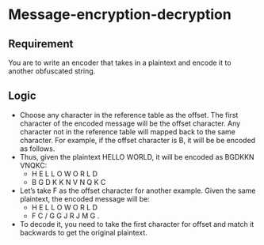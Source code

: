 # Message-encryption-decryption

## Requirement ##
You are to write an encoder that takes in a plaintext and encode it to another obfuscated string.

## Logic ##
* Choose any character in the reference table as the offset. The first character of the encoded message will be the offset character. Any character not in the reference table will mapped back to the same character. For example, if the offset character is B, it will be be encoded as follows.
* Thus, given the plaintext HELLO WORLD, it will be encoded as BGDKKN VNQKC:
  * H E L L O W O R L D
  * B G D K K N V N Q K C
* Let’s take F as the offset character for another example. Given the same plaintext, the encoded message will be:
  * H E L L O W O R L D
  * F C / G G J R J M G .
* To decode it, you need to take the first character for offset and match it backwards to get the original plaintext.
